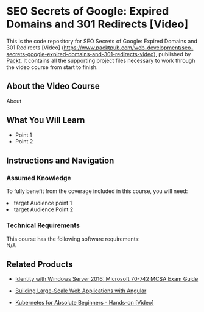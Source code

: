 # SEO Secrets of Google: Expired Domains and 301 Redirects [Video]
This is the code repository for SEO Secrets of Google: Expired Domains and 301 Redirects [Video]
(https://www.packtpub.com/web-development/seo-secrets-google-expired-domains-and-301-redirects-video), published by [Packt](https://www.packtpub.com/?utm_source=github). It contains all the supporting project files necessary to work through the video course from start to finish.
## About the Video Course
About

<H2>What You Will Learn</H2>
<DIV class=book-info-will-learn-text>
<UL>
<LI> Point 1
<LI> Point 2 
</LI></UL></DIV>

## Instructions and Navigation
### Assumed Knowledge
To fully benefit from the coverage included in this course, you will need:<br/>
<DIV class=book-info-will-learn-text>
<LI> target Audience point 1
<LI> target Audience Point 2 
<DIV>

### Technical Requirements
This course has the following software requirements:<br/>
N/A

## Related Products
* [Identity with Windows Server 2016: Microsoft 70-742 MCSA Exam Guide](https://www.packtpub.com/application-development/identity-windows-server-2016-microsoft-70-742-mcsa-exam-guide?utm_source=github&utm_medium=repository&utm_campaign=9781838557775)

* [Building Large-Scale Web Applications with Angular]( https://www.packtpub.com/web-development/building-large-scale-web-applications-angular?utm_source=github&utm_medium=repository&utm_campaign=9781789950779)

* [Kubernetes for Absolute Beginners - Hands-on [Video]]( https://www.packtpub.com/application-development/kubernetes-absolute-beginners-hands-video?utm_source=github&utm_medium=repository&utm_campaign=9781789950083)
